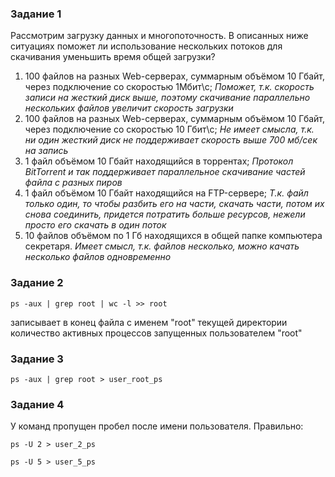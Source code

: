 ### Задание 1

Рассмотрим загрузку данных и многопоточность. В описанных ниже ситуациях поможет ли использование нескольких потоков для скачивания уменьшить время общей загрузки?

1. 100 файлов на разных Web-серверах, суммарным объёмом 10 Гбайт, через подключение со скоростью 1Мбит\с;
_Поможет, т.к. скорость записи на жесткий диск выше, поэтому скачивание параллельно нескольких файлов увеличит скорость загрузки_
2. 100 файлов на разных Web-серверах, суммарным объёмом 10 Гбайт, через подключение со скоростью 10 Гбит\с;
_Не имеет смысла, т.к. ни один жесткий диск не поддерживает скорость выше 700 мб/сек на запись_
3. 1 файл объёмом 10 Гбайт находящийся в торрентах;
_Протокол BitTorrent и так поддерживает параллельное скачивание частей файла с разных пиров_
4. 1 файл объёмом 10 Гбайт находящийся на FTP-сервере;
_Т.к. файл только один, то чтобы разбить его на части, скачать части, потом их снова соединить, придется потратить больше ресурсов, нежели просто его скачать в один поток_
5. 10 файлов объёмом по 1 Гб находящихся в общей папке компьютера секретаря.
_Имеет смысл, т.к. файлов несколько, можно качать несколько файлов одновременно_

### Задание 2
```
ps -aux | grep root | wc -l >> root
```
записывает в конец файла с именем "root" текущей директории количество активных процессов запущенных пользователем "root"

### Задание 3

```
ps -aux | grep root > user_root_ps
```

### Задание 4
У команд пропущен пробел после имени пользователя. Правильно:
```
ps -U 2 > user_2_ps
```

```
ps -U 5 > user_5_ps
```
